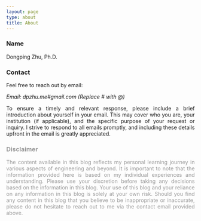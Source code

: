 ```yaml
---
layout: page
type: about
title: About
---
```


### Name

Dongping Zhu, Ph.D.

### Contact

Feel free to reach out by email:

*Email: dpzhu.me#gmail.com (Replace # with @)*

<div align="justify">To ensure a timely and relevant response, please include a brief introduction about yourself in your email. This may cover who you are, your institution (if applicable), and the specific purpose of your request or inquiry. I strive to respond to all emails promptly, and including these details upfront in the email is greatly appreciated.</div>

<div align="justify" style="color:#999999;">

### Disclaimer

The content available in this blog reflects my personal learning journey in various aspects of engineering and beyond. It is important to note that the information provided here is based on my individual experiences and understanding. Please use your discretion before taking any decisions based on the information in this blog. Your use of this blog and your reliance on any information in this blog is solely at your own risk. Should you find any content in this blog that you believe to be inappropriate or inaccurate, please do not hesitate to reach out to me via the contact email provided above. 
</div>